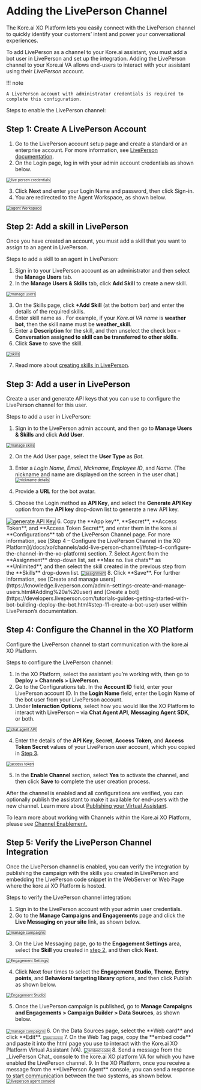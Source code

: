 # Adding the LivePerson Channel

The Kore.ai XO Platform lets you easily connect with the LivePerson channel to quickly identify your customers’ intent and power your conversational experiences.

To add LivePerson as a channel to your Kore.ai assistant, you must add a bot user in LivePerson and set up the integration. Adding the LivePerson channel to your Kore.ai VA allows end-users to interact with your assistant using their _LivePerson_ account.

!!! note

    A LivePerson account with administrator credentials is required to complete this configuration.

Steps to enable the LivePerson channel:


## Step 1: Create A LivePerson Account


1. Go to the LivePerson account setup page and create a standard or an enterprise account. For more information, see [LivePerson documentation](https://developers.liveperson.com/get-started-with-automation.html#access-the-conversational-ai-applications).
2. On the Login page, log in with your admin account credentials as shown below.
<img src="../channels/images/liveperson_channel1.png" alt="live persen credentials" title="live persen credentials" style="border: 1px solid gray; zoom:70%; ">

3. Click **Next** and enter your Login Name and password, then click Sign-in.
4. You are redirected to the Agent Workspace, as shown below.
<img src="../channels/images/liveperson_channel2.png" alt="agent Workspace" title="agent Workspace" style="border: 1px solid gray; zoom:70%;">


## Step 2: Add a skill in LivePerson

Once you have created an account, you must add a skill that you want to assign to an agent in LivePerson.

Steps to add a skill to an agent in LivePerson:


1. Sign in to your LivePerson account as an administrator and then select the **Manage Users** tab.
2. In the **Manage Users & Skills** tab, click **Add Skill** to create a new skill.
<img src="../channels/images/liveperson_channel3.png" alt="manage users" title="manage users" style="border: 1px solid gray; zoom:70%;">

3. On the Skills page, click **+Add Skill** (at the bottom bar) and enter the details of the required skills.
4. Enter skill name as . For example, if your _Kore.ai VA name_ is **weather bot**, then the skill name must be **weather_skill**.
5. Enter a **Description** for the skill, and then unselect the check box – **Conversation assigned to skill can be transferred to other skills**.
6. Click **Save** to save the skill.
<img src="../channels/images/liveperson_channel4.png" alt="skills" title="skills" style="border: 1px solid gray; zoom:70%; ">

7. Read more about [creating skills in LivePerson](https://knowledge.liveperson.com/admin-settings-skills-groups-connect-visitors-to-agents-by-skills.html/).


## Step 3: Add a user in LivePerson

Create a user and generate API keys that you can use to configure the LivePerson channel for this user.

Steps to add a user in LivePerson:


1. Sign in to the LivePerson admin account, and then go to **Manage Users & Skills** and click **Add User**.
<img src="../channels/images/liveperson_channel4.png" alt="manage skills" title="manage skills" style="border: 1px solid gray; zoom:70%;">

2. On the Add User page, select the **User Type** as _Bot_.
3. Enter a _Login Name_, _Email_, _Nickname_, _Employee ID_, and _Name_. (The nickname and name are displayed on the screen in the user chat.) <img src="../channels/images/liveperson_channel5.png" alt="nickname details" title="nickname details" style="border: 1px solid gray; zoom:70%;">

4. Provide a **URL** for the bot avatar.
5. Choose the Login method as **API Key**, and select the **Generate API Key** option from the **API key** drop-down list to generate a new API key.
<img src="../channels/images/liveperson_channel6.png" alt="generate API Key" title="generate API Key" style="border: 1px solid gray; ">
6. Copy the **App key**, **Secret**, **Access Token**, and **Access Token Secret**, and enter them in the kore.ai **Configurations** tab of the LivePerson Channel page. For more information, see [Step 4 – Configure the LivePerson Channel in the XO Platform](/docs/xo/channels/add-live-person-channel/#step-4-configure-the-channel-in-the-xo-platform) section.
7. Select Agent from the **Assignment** drop-down list, set **Max no. live chats** as **Unlimited**, and then select the skill created in the previous step from the **Skills** drop-down list.
<img src="../channels/images/liveperson_channel7.png" alt="assignment" title="assignment" style="border: 1px solid gray; zoom:70%;">
8. Click **Save**. For further information, see [Create and manage users](https://knowledge.liveperson.com/admin-settings-create-and-manage-users.html#Adding%20a%20user) and [Create a bot](https://developers.liveperson.com/tutorials-guides-getting-started-with-bot-building-deploy-the-bot.html#step-11-create-a-bot-user) user within LivePerson’s documentation.


## Step 4: Configure the Channel in the XO Platform

Configure the LivePerson channel to start communication with the kore.ai XO Platform.

Steps to configure the LivePerson channel:


1. In the XO Platform, select the assistant you’re working with, then go to **Deploy > Channels > LivePerson**.
2. Go to the Configurations tab. In the **Account ID** field, enter your LivePerson account ID.
In the **Login Name** field, enter the Login Name of the bot user from your LivePerson account.
3. Under **Interaction Options**, select how you would like the XO Platform to interact with LivePerson – via **Chat Agent API**, **Messaging Agent SDK**, or both.
<img src="../channels/images/liveperson_channel8.png" alt="chat agent API " title="chat agent API" style="border: 1px solid gray; zoom:70%;">

4. Enter the details of the **API Key**, **Secret**, **Access Token**, and **Access Token Secret** values of your LivePerson user account, which you copied in [Step 3](/docs/xo/channels/add-live-person-channel/#step-3-add-a-user-in-liveperson).
<img src="../channels/images/liveperson_channel9.png" alt="access token" title="access token" style="border: 1px solid gray; zoom:70%;">

5. In the **Enable Channel** section, select **Yes** to activate the channel, and then click **Save** to complete the user creation process.

After the channel is enabled and all configurations are verified, you can optionally publish the assistant to make it available for end-users with the new channel. Learn more about [Publishing your Virtual Assistant](https://developer.kore.ai/docs/bots/publish/publishing-bot/).

To learn more about working with Channels within the Kore.ai XO Platform, please see [Channel Enablement.](https://developer.kore.ai/docs/bots/channel-enablement/adding-channels-to-your-bot/)


## Step 5: Verify the LivePerson Channel Integration

Once the LivePerson channel is enabled, you can verify the integration by publishing the campaign with the skills you created in LivePerson and embedding the LivePerson code snippet in the WebServer or Web Page where the kore.ai XO Platform is hosted.

Steps to verify the LivePerson channel integration:


1. Sign in to the LivePerson account with your admin user credentials.
2. Go to the **Manage Campaigns and Engagements** page and click the **Live Messaging on your site** link, as shown below.
<img src="../channels/images/liveperson_channel10.png" alt="manage campaigns" title="manage campaigns" style="border: 1px solid gray; zoom:70%;">

3. On the Live Messaging page, go to the **Engagement Settings** area, select the **Skill** you created in [step 2](#step-2-add-a-skill-in-liveperson), and then click **Next**.
<img src="../channels/images/liveperson_channel11.png" alt="Engagement Settings" title="Engagement Settings" style="border: 1px solid gray; zoom:70%;">

4. Click **Next** four times to select the **Engagement Studio**, **Theme**, **Entry points**, and **Behavioral targeting library** options, and then click Publish as shown below.
<img src="../channels/images/liveperson_channel12.png" alt="Engagement Studio" title="Engagement Studio" style="border: 1px solid gray; zoom:70%;">

5. Once the LivePerson campaign is published, go to **Manage Campaigns and Engagements > Campaign Builder > Data Sources**, as shown below.
<img src="../channels/images/liveperson_channel13.png" alt="manage campaigns" title="manage campaigns" style="border: 1px solid gray; zoom:70%;">
6. On the Data Sources page, select the **Web card** and click **Edit**.
<img src="../channels/images/liveperson_channel14.png" alt="data sources" title="data sources" style="border: 1px solid gray; zoom:50%;">
7. On the Web Tag page, copy the **embed code** and paste it into the html page you use to interact with the Kore.ai XO Platform Virtual Assistant (VA).
<img src="../channels/images/liveperson_channel15.png" alt="embed code" title="embed code" style="border: 1px solid gray; zoom:70%;">
8. Send a message from the _LivePerson Chat_ console to the kore.ai XO platform VA for which you have enabled the LivePerson channel.
9. In the XO Platform, once you receive a message from the **LivePerson Agent** console, you can send a response to start communication between the two systems, as shown below.
<img src="../channels/images/liveperson_channel10.png" alt="liveperson agent console" title="liveperson agent console" style="border: 1px solid gray; zoom:70%;">
